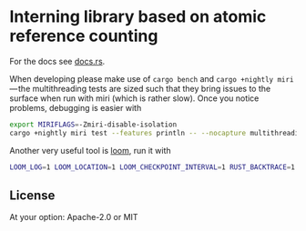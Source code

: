 # Interning library based on atomic reference counting

For the docs see [docs.rs](https://docs.rs/intern_arc).

When developing please make use of `cargo bench` and `cargo +nightly miri` — the multithreading tests are sized such that they bring issues to the surface when run with miri (which is rather slow).
Once you notice problems, debugging is easier with

```bash
export MIRIFLAGS=-Zmiri-disable-isolation
cargo +nightly miri test --features println -- --nocapture multithreading_hash
```

Another very useful tool is [loom](https://docs.rs/loom), run it with

```bash
LOOM_LOG=1 LOOM_LOCATION=1 LOOM_CHECKPOINT_INTERVAL=1 RUST_BACKTRACE=1 RUSTFLAGS="--cfg loom" cargo test --lib
```

## License

At your option: Apache-2.0 or MIT
